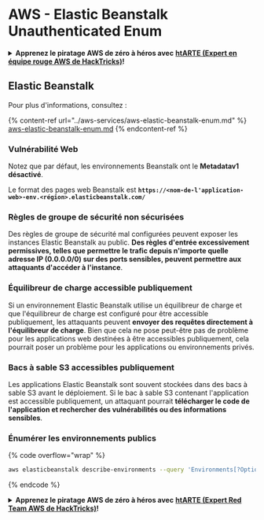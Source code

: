 # AWS - Elastic Beanstalk Unauthenticated Enum

<details>

<summary><strong>Apprenez le piratage AWS de zéro à héros avec</strong> <a href="https://training.hacktricks.xyz/courses/arte"><strong>htARTE (Expert en équipe rouge AWS de HackTricks)</strong></a><strong>!</strong></summary>

Autres façons de soutenir HackTricks:

* Si vous souhaitez voir votre **entreprise annoncée dans HackTricks** ou **télécharger HackTricks en PDF** Consultez les [**PLANS D'ABONNEMENT**](https://github.com/sponsors/carlospolop)!
* Obtenez le [**swag officiel PEASS & HackTricks**](https://peass.creator-spring.com)
* Découvrez [**La famille PEASS**](https://opensea.io/collection/the-peass-family), notre collection exclusive de [**NFTs**](https://opensea.io/collection/the-peass-family)
* **Rejoignez le** 💬 [**groupe Discord**](https://discord.gg/hRep4RUj7f) ou le [**groupe telegram**](https://t.me/peass) ou **suivez** nous sur **Twitter** 🐦 [**@hacktricks\_live**](https://twitter.com/hacktricks\_live)**.**
* **Partagez vos astuces de piratage en soumettant des PR aux** [**HackTricks**](https://github.com/carlospolop/hacktricks) et [**HackTricks Cloud**](https://github.com/carlospolop/hacktricks-cloud) github repos.

</details>

## Elastic Beanstalk

Pour plus d'informations, consultez :

{% content-ref url="../aws-services/aws-elastic-beanstalk-enum.md" %}
[aws-elastic-beanstalk-enum.md](../aws-services/aws-elastic-beanstalk-enum.md)
{% endcontent-ref %}

### Vulnérabilité Web

Notez que par défaut, les environnements Beanstalk ont le **Metadatav1 désactivé**.

Le format des pages web Beanstalk est **`https://<nom-de-l'application-web>-env.<région>.elasticbeanstalk.com/`**

### Règles de groupe de sécurité non sécurisées

Des règles de groupe de sécurité mal configurées peuvent exposer les instances Elastic Beanstalk au public. **Des règles d'entrée excessivement permissives, telles que permettre le trafic depuis n'importe quelle adresse IP (0.0.0.0/0) sur des ports sensibles, peuvent permettre aux attaquants d'accéder à l'instance**.

### Équilibreur de charge accessible publiquement

Si un environnement Elastic Beanstalk utilise un équilibreur de charge et que l'équilibreur de charge est configuré pour être accessible publiquement, les attaquants peuvent **envoyer des requêtes directement à l'équilibreur de charge**. Bien que cela ne pose peut-être pas de problème pour les applications web destinées à être accessibles publiquement, cela pourrait poser un problème pour les applications ou environnements privés.

### Bacs à sable S3 accessibles publiquement

Les applications Elastic Beanstalk sont souvent stockées dans des bacs à sable S3 avant le déploiement. Si le bac à sable S3 contenant l'application est accessible publiquement, un attaquant pourrait **télécharger le code de l'application et rechercher des vulnérabilités ou des informations sensibles**.

### Énumérer les environnements publics

{% code overflow="wrap" %}
```bash
aws elasticbeanstalk describe-environments --query 'Environments[?OptionSettings[?OptionName==`aws:elbv2:listener:80:defaultProcess` && contains(OptionValue, `redirect`)]].{EnvironmentName:EnvironmentName, ApplicationName:ApplicationName, Status:Status}' --output table
```
{% endcode %}

<details>

<summary><strong>Apprenez le piratage AWS de zéro à héros avec</strong> <a href="https://training.hacktricks.xyz/courses/arte"><strong>htARTE (Expert Red Team AWS de HackTricks)</strong></a><strong>!</strong></summary>

D'autres façons de soutenir HackTricks :

* Si vous souhaitez voir votre **entreprise annoncée dans HackTricks** ou **télécharger HackTricks en PDF**, consultez les [**PLANS D'ABONNEMENT**](https://github.com/sponsors/carlospolop) !
* Obtenez le [**swag officiel PEASS & HackTricks**](https://peass.creator-spring.com)
* Découvrez [**La famille PEASS**](https://opensea.io/collection/the-peass-family), notre collection exclusive de [**NFT**](https://opensea.io/collection/the-peass-family)
* **Rejoignez le** 💬 [**groupe Discord**](https://discord.gg/hRep4RUj7f) ou le [**groupe Telegram**](https://t.me/peass) ou **suivez-nous** sur **Twitter** 🐦 [**@hacktricks\_live**](https://twitter.com/hacktricks\_live)**.**
* **Partagez vos astuces de piratage en soumettant des PR aux** [**HackTricks**](https://github.com/carlospolop/hacktricks) et [**HackTricks Cloud**](https://github.com/carlospolop/hacktricks-cloud) github repos.

</details>
